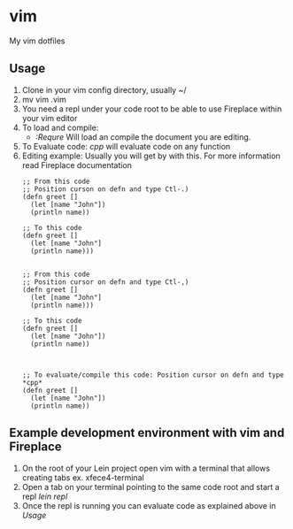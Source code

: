 # vim
My vim dotfiles

## Usage
1. Clone in your vim config directory, usually ~/
2. mv vim .vim
3. You need a repl under your code root to be able to use Fireplace within your vim editor
4. To load and compile:
    - *:Requre* Will load an compile the document you are editing.
5. To Evaluate code: *cpp* will evaluate code on any function
6. Editing example: Usually you will get by with this. For more information read Fireplace documentation
    ```
    ;; From this code
    ;; Position curson on defn and type Ctl-.)
    (defn greet []
      (let [name "John"])
      (println name))

    ;; To this code
    (defn greet []
      (let [name "John"]
      (println name)))


    ;; From this code
    ;; Position cursor on defn and type Ctl-,)
    (defn greet []
      (let [name "John"]
      (println name)))

    ;; To this code
    (defn greet []
      (let [name "John"])
      (println name))


    
    ;; To evaluate/compile this code: Position cursor on defn and type *cpp*
    (defn greet []
      (let [name "John"])
      (println name))
    ```

## Example development environment with vim and Fireplace
1. On the root of your Lein project open vim with a terminal that allows creating tabs ex. xfece4-terminal
2. Open a tab on your terminal pointing to the same code root and start a repl *lein repl*
3. Once the repl is running you can evaluate code as explained above in *Usage*
